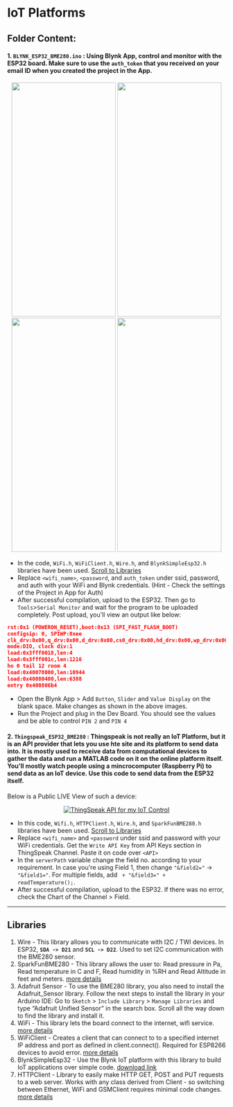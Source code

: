 # IoT Platforms

## Folder Content:

####  1. `BLYNK_ESP32_BME280.ino` : Using Blynk App, control and monitor with the ESP32 board. Make sure to use the `auth_token` that you received on your email ID when you created the project in the App.
<p align="center">
  <img src="https://user-images.githubusercontent.com/52236719/137901894-b8d6359c-9ea1-4746-8ddb-769e84484f71.jpeg"width="240" height="540">
 <!--- <img src="https://user-images.githubusercontent.com/52236719/137902081-1d188c57-eda4-401b-911a-a7f3e948c66f.jpeg"width="240" height="540">  --->
  <img src="https://user-images.githubusercontent.com/52236719/137903934-ab3fce2f-cbc3-4d69-9945-a7b6e25db7b3.jpeg"width="240" height="540">
  <img src="https://user-images.githubusercontent.com/52236719/137903992-3da85dfe-4f59-474b-89ae-7c38c4bca41e.jpeg"width="240" height="540">
  <img src="https://user-images.githubusercontent.com/52236719/137903845-a633a002-65eb-4a06-85e5-706cc7541646.jpeg"width="240" height="540">
  <br>
</p>

- In the code, `WiFi.h`, `WiFiClient.h`, `Wire.h`, and `BlynkSimpleEsp32.h` libraries have been used. [Scroll to Libraries](https://github.com/hippyaki/IoT-Workshop-IEEE-RAS-PESU/new/master/IoT%20Platforms#libraries)
- Replace `<wifi_name>`, `<password`, and `auth_token` under ssid, password, and auth with your WiFi and Blynk credentials. (Hint - Check the settings of the Project in App for Auth)
- After successful compilation, upload to the ESP32. Then go to `Tools`>`Serial Monitor` and wait for the program to be uploaded completely. Post upload, you'll view an output like below: <br>
```json
rst:0x1 (POWERON_RESET),boot:0x13 (SPI_FAST_FLASH_BOOT)
configsip: 0, SPIWP:0xee
clk_drv:0x00,q_drv:0x00,d_drv:0x00,cs0_drv:0x00,hd_drv:0x00,wp_drv:0x00
mode:DIO, clock div:1
load:0x3fff0018,len:4
load:0x3fff001c,len:1216
ho 0 tail 12 room 4
load:0x40078000,len:10944
load:0x40080400,len:6388
entry 0x400806b4
```
- Open the Blynk App > Add `Button`, `Slider` and `Value Display` on the blank space. Make changes as shown in the above images. 
- Run the Project and plug in the Dev Board. You should see the values and be able to control `PIN 2` and `PIN 4`

####  2. `Thingspeak_ESP32_BME280` : Thingspeak is not really an IoT Platform, but it is an API provider that lets you use hte site and its platform to send data into. It is mostly used to receive data from computational devices to gather the data and run a MATLAB code on it on the online platform itself. <br> You'll mostly watch people using a mincrocomputer (Raspberry Pi) to send data as an IoT device. Use this code to send data from the ESP32 itself. 

Below is a Public LIVE View of such a device:
<br>
<p align="center"><a href="https://thingspeak.com/channels/1518815/charts/2?bgcolor=%23ffffff&color=%23d62020&dynamic=true&results=60&type=line&update=15&title=Humidity">
  <img src="https://user-images.githubusercontent.com/52236719/138034641-a03f0e36-b855-46a8-b89d-3abc37776de3.png" alt = "ThingSpeak API for my IoT Control">
<a>
</p>

- In this code, `Wifi.h`,  `HTTPClient.h`, `Wire.h`, and `SparkFunBME280.h` libraries have been used. [Scroll to Libraries](https://github.com/hippyaki/IoT-Workshop-IEEE-RAS-PESU/new/master/IoT%20Platforms#libraries)
- Replace `<wifi_name>` and `<password` under ssid and password with your WiFi credentials. Get the `Write API Key` from API Keys section in ThingSpeak Channel. Paste it on code over `<API>`
- In the `serverPath` variable change the field no. according to your requirement. In case you're using Field 1, then change `"&field2="` -> `"&field1="`. For multiple fields, add ` + "&field3=" + readTemperature();`.
- After successful compilation, upload to the ESP32. If there was no error, check the Chart of the Channel > Field. 
  
-----------------------------------------------------------------------------------------------


## Libraries

1. Wire - This library allows you to communicate with I2C / TWI devices. In ESP32, **`SDA -> D21`** and **`SCL -> D22`**. Used to set I2C communication with the BME280 sensor.
2. SparkFunBME280 - This library allows the user to: Read pressure in Pa, Read temperature in C and F, Read humidity in %RH and Read Altitude in feet and meters. [more details](https://github.com/sparkfun/SparkFun_BME280_Arduino_Library)
3. Adafruit Sensor - To use the BME280 library, you also need to install the Adafruit_Sensor library. Follow the next steps to install the library in your Arduino IDE:
Go to `Sketch` > `Include Library` > `Manage Libraries` and type “Adafruit Unified Sensor” in the search box. Scroll all the way down to find the library and install it.
4. WiFi - This library lets the board connect to the internet, wifi service. [more details](https://www.arduino.cc/en/Reference/WiFi)
5. WiFiClient - Creates a client that can connect to to a specified internet IP address and port as defined in client.connect(). Required for ESP8266 devices to avoid error. [more details](https://www.arduino.cc/en/Reference/WiFiClient)
6. BlynkSimpleEsp32 - Use the Blynk IoT platform with this library to build IoT applications over simple code. [download link](https://github.com/blynkkk/blynk-library/releases/download/v1.0.1/Blynk_Release_v1.0.1.zip)
7. HTTPClient - Library to easily make HTTP GET, POST and PUT requests to a web server. Works with any class derived from Client - so switching between Ethernet, WiFi and GSMClient requires minimal code changes. [more details](https://github.com/amcewen/HttpClient)
